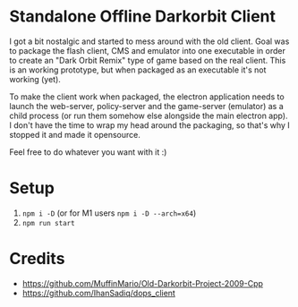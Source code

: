# Standalone Offline Darkorbit Client

I got a bit nostalgic and started to mess around with the old client. Goal was to package the flash client, CMS and emulator into one executable in order to create an "Dark Orbit Remix" type of game based on the real client. This is an working prototype, but when packaged as an executable it's not working (yet). 

To make the client work when packaged, the electron application needs to launch the web-server, policy-server and the game-server (emulator) as a child process (or run them somehow else alongside the main electron app). I don't have the time to wrap my head around the packaging, so that's why I stopped it and made it opensource.

Feel free to do whatever you want with it :)

# Setup

1. `npm i -D` (or for M1 users `npm i -D --arch=x64`)
2. `npm run start`

# Credits
- https://github.com/MuffinMario/Old-Darkorbit-Project-2009-Cpp
- https://github.com/IhanSadiq/dops_client